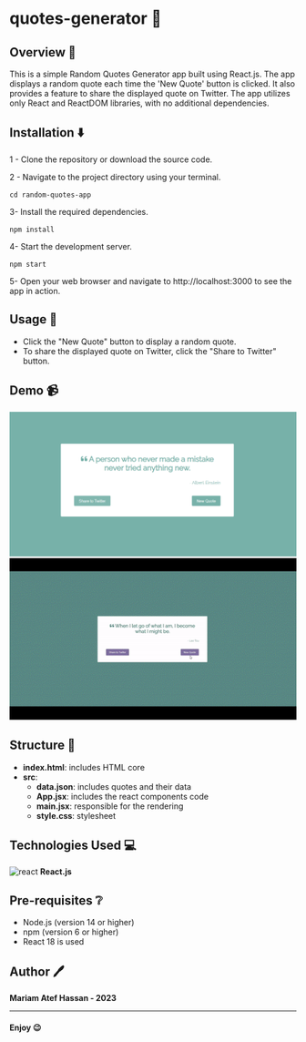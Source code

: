 # quotes-generator 💌

## Overview 📄
This is a simple Random Quotes Generator app built using React.js. The app displays a random quote each time the 'New Quote' button is clicked. It also provides a feature to share the displayed quote on Twitter. The app utilizes only React and ReactDOM libraries, with no additional dependencies.


## Installation ⬇️

1 - Clone the repository or download the source code.

2 - Navigate to the project directory using your terminal.

```
cd random-quotes-app
```

3- Install the required dependencies.

```
npm install
```

4- Start the development server.

```
npm start
```

5- Open your web browser and navigate to http://localhost:3000 to see the app in action.


## Usage 👐

- Click the "New Quote" button to display a random quote.
- To share the displayed quote on Twitter, click the "Share to Twitter" button.


## Demo 📹

<img src='demo/capture.png'>
<img src='demo/demo.gif'>


## Structure 🌲

- **index.html**: includes HTML core
- **src**:
  - **data.json**: includes quotes and their data
  - **App.jsx**: includes the react components code
  - **main.jsx**: responsible for the rendering
  - **style.css**: stylesheet


## Technologies Used 💻

<img src="https://upload.wikimedia.org/wikipedia/commons/thumb/a/a7/React-icon.svg/2300px-React-icon.svg.png" alt="react" width="30" height="30"> __React.js__


## Pre-requisites :grey_question:
- Node.js (version 14 or higher)
- npm (version 6 or higher)
- React 18 is used


## Author 🖊️

**Mariam Atef Hassan  - 2023**

<hr>

#### Enjoy :wink:
